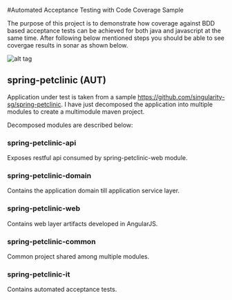 #Automated Acceptance Testing with Code Coverage Sample

The purpose of this project is to demonstrate how coverage against BDD based acceptance tests can be achieved for both java and javascript at the same time. After following below mentioned steps you should be able to see covergae results in sonar as shown below.

![alt tag](https://raw.githubusercontent.com/noorulhaq/spring-petclinic/blob/master/assets/sonar.png)

## spring-petclinic (AUT)
Application under test is taken from a sample https://github.com/singularity-sg/spring-petclinic. I have just decomposed the application into multiple modules to create a multimodule maven project.

Decomposed modules are described below:

### spring-petclinic-api	
Exposes restful api consumed by spring-petclinic-web module.
### spring-petclinic-domain
Contains the application domain till application service layer.
### spring-petclinic-web
Contains web layer artifacts developed in AngularJS.
### spring-petclinic-common
Common project shared among multiple modules.
### spring-petclinic-it
Contains automated acceptance tests.

